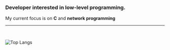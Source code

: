 ### Developer interested in low-level programming.

My current focus is on **C** and **network programming** 

---

<br>

![Top Langs](https://github-readme-stats.vercel.app/api/top-langs/?username=altCourier&layout=compact)
